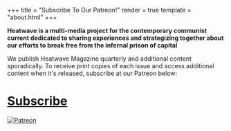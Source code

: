 +++
title = "Subscribe To Our Patreon!"
render = true
template = "about.html"
+++

**Heatwave is a multi-media project for the contemporary communist current dedicated to sharing experiences and strategizing together about our efforts to break free from the infernal prison of capital** 

We publish Heatwave Magazine quarterly and additional content sporadically. To receive print copies of each issue and access additional content when it's released, subscribe at our Patreon below: 

# [Subscribe](https://www.patreon.com/profile/creators?u=158785705)

<a href="https://www.patreon.com/profile/creators?u=158785705" rel="patreon">![Patreon](https://c14.patreon.com/quxga_Patreon_Symbol_6fff9723d3.png)</a>

